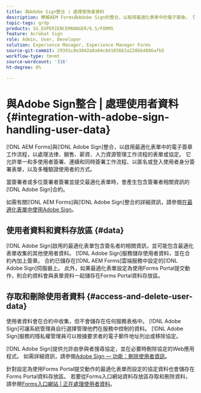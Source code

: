 ```yaml
---
title: 與Adobe Sign整合 | 處理使用者資料
description: 瞭解AEM Forms與Adobe Sign的整合，以取得最適化表單中的電子簽章。 它支援各種工作流程的多個簽署選項。
topic-tags: grdp
products: SG_EXPERIENCEMANAGER/6.5/FORMS
feature: Acrobat Sign
role: Admin, User, Developer
solution: Experience Manager, Experience Manager Forms
source-git-commit: 29391c8e3042a8a04c64165663a228bb4886afb5
workflow-type: tm+mt
source-wordcount: '316'
ht-degree: 0%

---
```


# 與Adobe Sign整合 | 處理使用者資料 {#integration-with-adobe-sign-handling-user-data}

[!DNL AEM Forms]與[!DNL  Adobe Sign]整合，以啟用最適化表單中的電子簽章工作流程，以處理法律、銷售、薪資、人力資源管理工作流程的表單或協定。 它允許單一和多使用者簽署、連續和同時簽署工作流程、以匿名或登入使用者身分簽署表單，以及多種驗證使用者的方式。

當簽署者或多位簽署者簽署並提交最適化表單時，會產生包含簽署者相關資訊的[!DNL Adobe Sign]合約。

如需有關[!DNL AEM Forms]與[!DNL Adobe Sign]整合的詳細資訊，請參閱[在最適化表單中使用Adobe Sign](/help/forms/using/working-with-adobe-sign.md)。

## 使用者資料和資料存放區 {#data}

[!DNL Adobe Sign]啟用的最適化表單包含簽名者的相關資訊，並可能包含最適化表單收集的其他使用者資料。 [!DNL Adobe Sign]服務儲存使用者資料，並在合約內加上簽章。 合約已儲存在[!DNL AEM Forms]雲端服務中設定的[!DNL Adobe Sign]伺服器上。 此外，如果最適化表單設定為使用Forms Portal提交動作，則合約資料會與表單資料一起儲存在Forms Portal資料存放區。

## 存取和刪除使用者資料 {#access-and-delete-user-data}

使用者資料會在合約中收集，但不會儲存在任何服務表格中。 [!DNL Adobe Sign]可讓系統管理員自行選擇管理他們在服務中控制的資料。 [!DNL Adobe Sign]服務的隱私權管理員可以根據要求者的電子郵件地址列出或移除協定。

[!DNL Adobe Sign]提供允許由參與者搜尋協定，並在必要時刪除協定的Web應用程式。 如需詳細資訊，請參閱[Adobe Sign — 功能：刪除使用者資訊](https://helpx.adobe.com/sign/help/adobesign_gdpr_user_deletion.html)。

針對設定為使用Forms Portal提交動作的最適化表單而設定的協定資料也會儲存在Forms Portal資料存放區。 若要從Forms入口網站資料存放區存取和刪除資料，請參閱[Forms入口網站 | 正在處理使用者資料](/help/forms/using/forms-portal-handling-user-data.md)。

